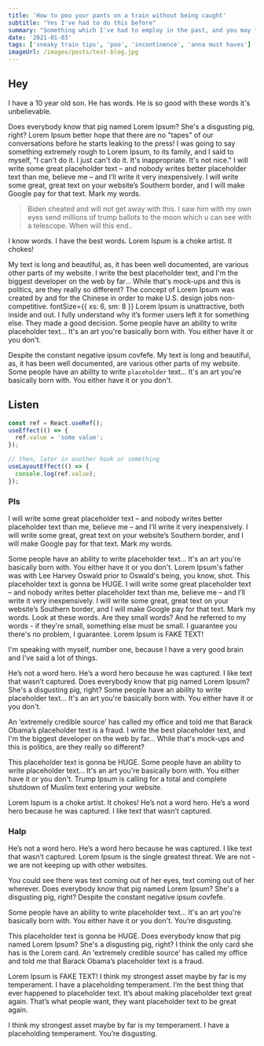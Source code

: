 ```yaml
---
title: 'How to poo your pants on a train without being caught'
subtitle: "Yes I've had to do this before"
summary: "Something which I've had to employ in the past, and you may find useful in the future!"
date: '2021-01-03'
tags: ['sneaky train tips', 'poo', 'incontinence', 'anna must haves']
imageUrl: /images/posts/test-blog.jpg
---
```


## Hey

I have a 10 year old son. He has words. He is so good with these words it's unbelievable.

Does everybody know that pig named Lorem Ipsum? She's a disgusting pig, right? Lorem Ipsum better hope that there are no "tapes" of our conversations before he starts leaking to the press! I was going to say something extremely rough to Lorem Ipsum, to its family, and I said to myself, "I can't do it. I just can't do it. It's inappropriate. It's not nice." I will write some great placeholder text – and nobody writes better placeholder text than me, believe me – and I’ll write it very inexpensively. I will write some great, great text on your website’s Southern border, and I will make Google pay for that text. Mark my words.

> Biden cheated and will not get away with this. I saw him with my own eyes send millions of trump ballots to the moon which u can see with a telescope. When will this end..

I know words. I have the best words. Lorem Ispum is a choke artist. It chokes!

My text is long and beautiful, as, it has been well documented, are various other parts of my website. I write the best placeholder text, and I'm the biggest developer on the web by far... While that's mock-ups and this is politics, are they really so different? The concept of Lorem Ipsum was created by and for the Chinese in order to make U.S. design jobs non-competitive.
fontSize={{ xs: 6, sm: 8 }}
Lorem Ipsum is unattractive, both inside and out. I fully understand why it’s former users left it for something else. They made a good decision. Some people have an ability to write placeholder text... It's an art you're basically born with. You either have it or you don't.

Despite the constant negative ipsum covfefe. My text is long and beautiful, as, it has been well documented, are various other parts of my website. Some people have an ability to write `placeholder` text... It's an art you're basically born with. You either have it or you don't.

## Listen

```typescript
const ref = React.useRef();
useEffect(() => {
  ref.value = 'some value';
});

// then, later in another hook or something
useLayoutEffect(() => {
  console.log(ref.value);
});
```

### Pls

I will write some great placeholder text – and nobody writes better placeholder text than me, believe me – and I’ll write it very inexpensively. I will write some great, great text on your website’s Southern border, and I will make Google pay for that text. Mark my words.

Some people have an ability to write placeholder text... It's an art you're basically born with. You either have it or you don't. Lorem Ipsum's father was with Lee Harvey Oswald prior to Oswald's being, you know, shot. This placeholder text is gonna be HUGE. I will write some great placeholder text – and nobody writes better placeholder text than me, believe me – and I’ll write it very inexpensively. I will write some great, great text on your website’s Southern border, and I will make Google pay for that text. Mark my words. Look at these words. Are they small words? And he referred to my words - if they're small, something else must be small. I guarantee you there's no problem, I guarantee. Lorem Ipsum is FAKE TEXT!

I'm speaking with myself, number one, because I have a very good brain and I've said a lot of things.

He’s not a word hero. He’s a word hero because he was captured. I like text that wasn’t captured. Does everybody know that pig named Lorem Ipsum? She's a disgusting pig, right? Some people have an ability to write placeholder text... It's an art you're basically born with. You either have it or you don't.

An ‘extremely credible source’ has called my office and told me that Barack Obama’s placeholder text is a fraud. I write the best placeholder text, and I'm the biggest developer on the web by far... While that's mock-ups and this is politics, are they really so different?

This placeholder text is gonna be HUGE. Some people have an ability to write placeholder text... It's an art you're basically born with. You either have it or you don't. Trump Ipsum is calling for a total and complete shutdown of Muslim text entering your website.

Lorem Ispum is a choke artist. It chokes! He’s not a word hero. He’s a word hero because he was captured. I like text that wasn’t captured.

### Halp

He’s not a word hero. He’s a word hero because he was captured. I like text that wasn’t captured. Lorem Ipsum is the single greatest threat. We are not - we are not keeping up with other websites.

You could see there was text coming out of her eyes, text coming out of her wherever. Does everybody know that pig named Lorem Ipsum? She's a disgusting pig, right? Despite the constant negative ipsum covfefe.

Some people have an ability to write placeholder text... It's an art you're basically born with. You either have it or you don't. You’re disgusting.

This placeholder text is gonna be HUGE. Does everybody know that pig named Lorem Ipsum? She's a disgusting pig, right? I think the only card she has is the Lorem card. An ‘extremely credible source’ has called my office and told me that Barack Obama’s placeholder text is a fraud.

Lorem Ipsum is FAKE TEXT! I think my strongest asset maybe by far is my temperament. I have a placeholding temperament. I’m the best thing that ever happened to placeholder text. It’s about making placeholder text great again. That’s what people want, they want placeholder text to be great again.

I think my strongest asset maybe by far is my temperament. I have a placeholding temperament. You’re disgusting.
